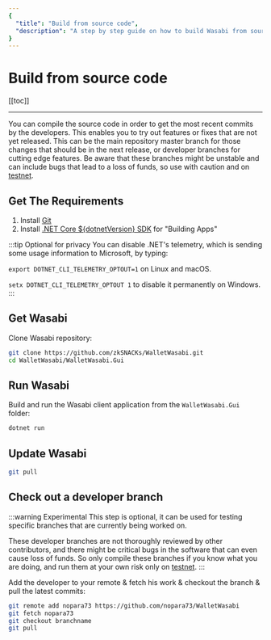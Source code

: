 ```yaml
---
{
  "title": "Build from source code",
  "description": "A step by step guide on how to build Wasabi from source code. This is the Wasabi documentation, an archive of knowledge about the open-source, non-custodial and privacy-focused Bitcoin wallet for desktop."
}
---
```


# Build from source code

[[toc]]

---

You can compile the source code in order to get the most recent commits by the developers.
This enables you to try out features or fixes that are not yet released.
This can be the main repository master branch for those changes that should be in the next release, or developer branches for cutting edge features.
Be aware that these branches might be unstable and can include bugs that lead to a loss of funds, so use with caution and on [testnet](/using-wasabi/Testnet.md).

## Get The Requirements

1. Install [Git](https://git-scm.com/downloads)
2. Install [.NET Core ${dotnetVersion} SDK](https://www.microsoft.com/net/download) for "Building Apps"

:::tip Optional for privacy
You can disable .NET's telemetry, which is sending some usage information to Microsoft, by typing:

`export DOTNET_CLI_TELEMETRY_OPTOUT=1` on Linux and macOS.

`setx DOTNET_CLI_TELEMETRY_OPTOUT 1` to disable it permanently on Windows.
:::

## Get Wasabi

Clone Wasabi repository:

```sh
git clone https://github.com/zkSNACKs/WalletWasabi.git
cd WalletWasabi/WalletWasabi.Gui
```

## Run Wasabi

Build and run the Wasabi client application from the `WalletWasabi.Gui` folder:

```sh
dotnet run
```

## Update Wasabi

```sh
git pull
```

## Check out a developer branch

:::warning Experimental
This step is optional, it can be used for testing specific branches that are currently being worked on.

These developer branches are not thoroughly reviewed by other contributors, and there might be critical bugs in the software that can even cause loss of funds.
So only compile these branches if you know what you are doing, and run them at your own risk only on [testnet](/using-wasabi/Testnet.md).
:::

Add the developer to your remote & fetch his work & checkout the branch & pull the latest commits:

```sh
git remote add nopara73 https://github.com/nopara73/WalletWasabi
git fetch nopara73
git checkout branchname
git pull
```
